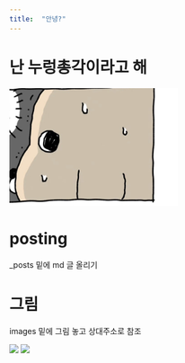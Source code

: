 ```yaml
---
title:  "안녕?"
---
```


# 난 누렁총각이라고 해

<img src="../images/IMG_3744.jpeg" width=300>

# posting

_posts 밑에 md 글 올리기

# 그림

images 밑에 그림 놓고 상대주소로 참조

![](../images/name)
<img src="../images/name">
